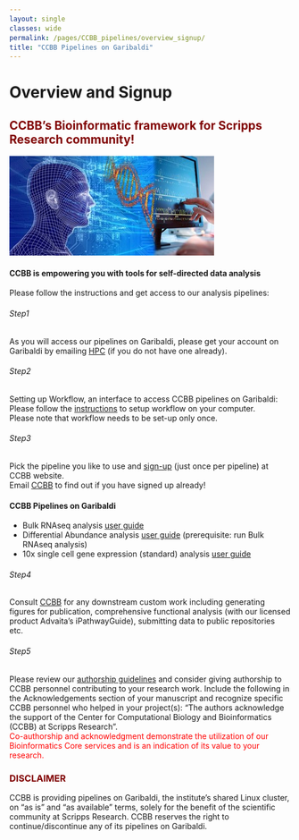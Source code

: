 ```yaml
--- 
layout: single
classes: wide
permalink: /pages/CCBB_pipelines/overview_signup/
title: "CCBB Pipelines on Garibaldi"
---
```


#  Overview	and Signup
## <span style="color:maroon"> CCBB’s Bioinformatic framework for Scripps Research community! </span>
![CCBB IMAGE](../assets/images/ccbb_website_logo.jpeg)  
#### CCBB is empowering you with tools for self-directed data analysis

Please follow the instructions and get access to our analysis pipelines:

###### Step1 
As you will access our pipelines on Garibaldi, please get your account on Garibaldi by emailing [HPC](mailto:hpc@scripps.edu) (if you do not have one already).

###### Step2
Setting up Workflow, an interface to access CCBB pipelines on Garibaldi:\
Please follow the [instructions](https://github.com/ScrippsCCBB/CCBBwebsite/blob/main/WorkFlow_User_Setup_Guide_May2025.pdf) to setup workflow on your computer.\
Please note that workflow needs to be set-up only once.

###### Step3 
Pick the pipeline you like to use and [sign-up](https://www.jotform.com/form/250426140772148) (just once per pipeline) at CCBB website.  
Email [CCBB](mailto:ccbb@scripps.edu) to find out if you have signed up already!

#### CCBB Pipelines on Garibaldi 
- Bulk RNAseq analysis [user guide](../CCBB_pipelines/bulk_RNAseq.md)
- Differential Abundance analysis [user guide](../CCBB_pipelines/differential_abundance.md) (prerequisite: run Bulk RNAseq analysis)
- 10x single cell gene expression (standard) analysis [user guide](../CCBB_pipelines/10xscGEX.md/)

###### Step4 
Consult [CCBB](mailto:ccbb@scripps.edu) for any downstream custom work including generating figures for publication, comprehensive functional analysis (with our licensed product Advaita’s iPathwayGuide), submitting data to public repositories etc. 

###### Step5 
Please review our [authorship guidelines](../subpages/CCBB_guidelines.md) and consider giving authorship to CCBB personnel contributing to your research work. Include the following in the Acknowledgements section of your manuscript and recognize specific CCBB personnel who helped in your project(s): 
“The authors acknowledge the support of the Center for Computational Biology and Bioinformatics (CCBB) at Scripps Research”.\
<span style="color:red"> Co-authorship and acknowledgment demonstrate the utilization of our Bioinformatics Core services and is an indication of its value to your research. </span>

### <span style="color:maroon"> DISCLAIMER </span>
CCBB is providing pipelines on Garibaldi, the institute’s shared Linux cluster, on “as is” and “as available” terms, solely for the benefit of the scientific community at Scripps Research. CCBB reserves the right to continue/discontinue any of its pipelines on Garibaldi.



